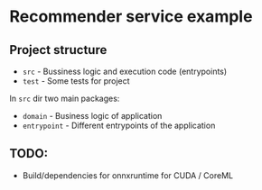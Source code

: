 # Recommender service example

## Project structure

* `src` - Bussiness logic and execution code (entrypoints)
* `test` - Some tests for project

In `src` dir two main packages:

* `domain` - Business logic of application
* `entrypoint` - Different entrypoints of the application


## TODO:

* Build/dependencies for onnxruntime for CUDA / CoreML